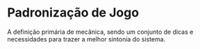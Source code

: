 # Padronização de Jogo

A definição primária de mecânica, sendo um conjunto de dicas e necessidades para trazer a melhor sintonia do sistema.

<p-padronization />